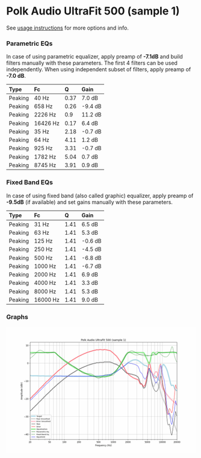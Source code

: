 # Polk Audio UltraFit 500 (sample 1)
See [usage instructions](https://github.com/jaakkopasanen/AutoEq#usage) for more options and info.

### Parametric EQs
In case of using parametric equalizer, apply preamp of **-7.1dB** and build filters manually
with these parameters. The first 4 filters can be used independently.
When using independent subset of filters, apply preamp of **-7.0 dB**.

| Type    | Fc       |    Q | Gain    |
|:--------|:---------|:-----|:--------|
| Peaking | 40 Hz    | 0.37 | 7.0 dB  |
| Peaking | 658 Hz   | 0.26 | -9.4 dB |
| Peaking | 2226 Hz  | 0.9  | 11.2 dB |
| Peaking | 16426 Hz | 0.17 | 6.4 dB  |
| Peaking | 35 Hz    | 2.18 | -0.7 dB |
| Peaking | 64 Hz    | 4.11 | 1.2 dB  |
| Peaking | 925 Hz   | 3.31 | -0.7 dB |
| Peaking | 1782 Hz  | 5.04 | 0.7 dB  |
| Peaking | 8745 Hz  | 3.91 | 0.9 dB  |

### Fixed Band EQs
In case of using fixed band (also called graphic) equalizer, apply preamp of **-9.5dB**
(if available) and set gains manually with these parameters.

| Type    | Fc       |    Q | Gain    |
|:--------|:---------|:-----|:--------|
| Peaking | 31 Hz    | 1.41 | 6.5 dB  |
| Peaking | 63 Hz    | 1.41 | 5.3 dB  |
| Peaking | 125 Hz   | 1.41 | -0.6 dB |
| Peaking | 250 Hz   | 1.41 | -4.5 dB |
| Peaking | 500 Hz   | 1.41 | -6.8 dB |
| Peaking | 1000 Hz  | 1.41 | -6.7 dB |
| Peaking | 2000 Hz  | 1.41 | 6.9 dB  |
| Peaking | 4000 Hz  | 1.41 | 3.3 dB  |
| Peaking | 8000 Hz  | 1.41 | 5.3 dB  |
| Peaking | 16000 Hz | 1.41 | 9.0 dB  |

### Graphs
![](./Polk%20Audio%20UltraFit%20500%20(sample%201).png)